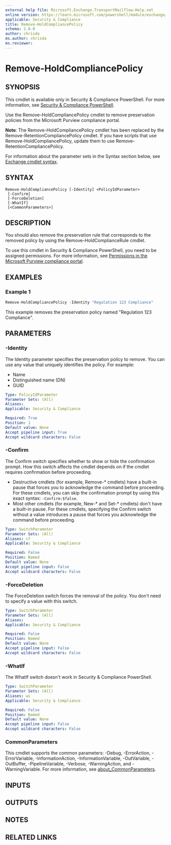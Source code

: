 ```yaml
---
external help file: Microsoft.Exchange.TransportMailflow-Help.xml
online version: https://learn.microsoft.com/powershell/module/exchange/remove-holdcompliancepolicy
applicable: Security & Compliance
title: Remove-HoldCompliancePolicy
schema: 2.0.0
author: chrisda
ms.author: chrisda
ms.reviewer:
---
```


# Remove-HoldCompliancePolicy

## SYNOPSIS
This cmdlet is available only in Security & Compliance PowerShell. For more information, see [Security & Compliance PowerShell](https://learn.microsoft.com/powershell/exchange/scc-powershell).

Use the Remove-HoldCompliancePolicy cmdlet to remove preservation policies from the Microsoft Purview compliance portal.

**Note**: The Remove-HoldCompliancePolicy cmdlet has been replaced by the Remove-RetentionCompliancePolicy cmdlet. If you have scripts that use Remove-HoldCompliancePolicy, update them to use Remove-RetentionCompliancePolicy.

For information about the parameter sets in the Syntax section below, see [Exchange cmdlet syntax](https://learn.microsoft.com/powershell/exchange/exchange-cmdlet-syntax).

## SYNTAX

```
Remove-HoldCompliancePolicy [-Identity] <PolicyIdParameter>
 [-Confirm]
 [-ForceDeletion]
 [-WhatIf]
 [<CommonParameters>]
```

## DESCRIPTION
You should also remove the preservation rule that corresponds to the removed policy by using the Remove-HoldComplianceRule cmdlet.

To use this cmdlet in Security & Compliance PowerShell, you need to be assigned permissions. For more information, see [Permissions in the Microsoft Purview compliance portal](https://learn.microsoft.com/purview/microsoft-365-compliance-center-permissions).

## EXAMPLES

### Example 1
```powershell
Remove-HoldCompliancePolicy -Identity "Regulation 123 Compliance"
```

This example removes the preservation policy named "Regulation 123 Compliance".

## PARAMETERS

### -Identity
The Identity parameter specifies the preservation policy to remove. You can use any value that uniquely identifies the policy. For example:

- Name
- Distinguished name (DN)
- GUID

```yaml
Type: PolicyIdParameter
Parameter Sets: (All)
Aliases:
Applicable: Security & Compliance

Required: True
Position: 1
Default value: None
Accept pipeline input: True
Accept wildcard characters: False
```

### -Confirm
The Confirm switch specifies whether to show or hide the confirmation prompt. How this switch affects the cmdlet depends on if the cmdlet requires confirmation before proceeding.

- Destructive cmdlets (for example, Remove-\* cmdlets) have a built-in pause that forces you to acknowledge the command before proceeding. For these cmdlets, you can skip the confirmation prompt by using this exact syntax: `-Confirm:$false`.
- Most other cmdlets (for example, New-\* and Set-\* cmdlets) don't have a built-in pause. For these cmdlets, specifying the Confirm switch without a value introduces a pause that forces you acknowledge the command before proceeding.

```yaml
Type: SwitchParameter
Parameter Sets: (All)
Aliases: cf
Applicable: Security & Compliance

Required: False
Position: Named
Default value: None
Accept pipeline input: False
Accept wildcard characters: False
```

### -ForceDeletion
The ForceDeletion switch forces the removal of the policy. You don't need to specify a value with this switch.

```yaml
Type: SwitchParameter
Parameter Sets: (All)
Aliases:
Applicable: Security & Compliance

Required: False
Position: Named
Default value: None
Accept pipeline input: False
Accept wildcard characters: False
```

### -WhatIf
The WhatIf switch doesn't work in Security & Compliance PowerShell.

```yaml
Type: SwitchParameter
Parameter Sets: (All)
Aliases: wi
Applicable: Security & Compliance

Required: False
Position: Named
Default value: None
Accept pipeline input: False
Accept wildcard characters: False
```

### CommonParameters
This cmdlet supports the common parameters: -Debug, -ErrorAction, -ErrorVariable, -InformationAction, -InformationVariable, -OutVariable, -OutBuffer, -PipelineVariable, -Verbose, -WarningAction, and -WarningVariable. For more information, see [about_CommonParameters](https://go.microsoft.com/fwlink/p/?LinkID=113216).

## INPUTS

## OUTPUTS

## NOTES

## RELATED LINKS
